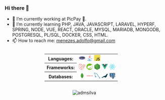 <style>
    .responsive {
        width: 100% !important;
        text-align: center;
    }
    
    .table {
        border: none;
        width: 50% !important;
        margin: auto;
    }
    
    .table-status {
        margin-top: 2em;
        margin-bottom: 2em !important;
    }

    .table-td {
        text-align: left;
    }
</style>

### Hi there 👋

- 🔭 I’m currently working at PicPay :green_heart:.
- 🌱 I’m currently learning PHP, JAVA, JAVASCRIPT, LARAVEL, HYPERF, SPRING, NODE, VUE, REACT, ORACLE, MYSQL, MARIADB, MONGODB, POSTGRESQL, PL/SQL, DOCKER, CSS, HTML.
- 📫 How to reach me: menezes.adolfo@gmail.com

<div class="responsive">
    <table class="table table-status">
        <tr>
            <th>Languages: </th>
            <td class="table-td">
                <img src="https://raw.githubusercontent.com/devicons/devicon/master/icons/php/php-original.svg" alt="php" width="20" height="20" />
                <img src="https://raw.githubusercontent.com/devicons/devicon/master/icons/java/java-original.svg" alt="java" width="20" height="20" />
                <img src="https://raw.githubusercontent.com/devicons/devicon/master/icons/javascript/javascript-original.svg" alt="javascript"  width="20" height="20" />
            </td>
        </tr>
        <tr>
            <th>Frameworks: </th>
            <td class="table-td">
                <img src="https://raw.githubusercontent.com/devicons/devicon/master/icons/laravel/laravel-original.svg" alt="laravel"  width="20" height="20" />
                <img src="https://raw.githubusercontent.com/devicons/devicon/master/icons/spring/spring-original.svg" alt="spring"  width="20" height="20" />
                <img src="https://raw.githubusercontent.com/devicons/devicon/master/icons/nodejs/nodejs-original.svg" alt="node" width="20" height="20" />
                <img src="https://raw.githubusercontent.com/devicons/devicon/master/icons/vuejs/vuejs-original.svg" alt="vue" width="20" height="20" />
                <img src="https://raw.githubusercontent.com/devicons/devicon/master/icons/react/react-original.svg" alt="react" width="20" height="20" />
            </td>
        </tr>
        <tr>
            <th>Databases: </th>
            <td class="table-td">
                <img src="https://raw.githubusercontent.com/devicons/devicon/master/icons/mongodb/mongodb-original.svg" alt="mongodb" width="20" height="20" />
                <img src="https://raw.githubusercontent.com/devicons/devicon/master/icons/oracle/oracle-original.svg" alt="oracle" width="20" height="20" />
                <img src="https://raw.githubusercontent.com/devicons/devicon/master/icons/mysql/mysql-original.svg" alt="mysql" width="20" height="20" />
                <img src="https://raw.githubusercontent.com/devicons/devicon/master/icons/mariadb/mariadb-original.svg" alt="mariadb" width="20" height="20" />
                <img src="https://raw.githubusercontent.com/devicons/devicon/master/icons/postgresql/postgresql-original.svg" alt="postgresql" width="20" height="20" />
            </td>
        </tr>
    </table>
</div>

<div class="responsive">
  <img src="https://github-readme-stats.vercel.app/api?username=admsilva&show_icons=true" alt="admsilva" /> 
</div>
